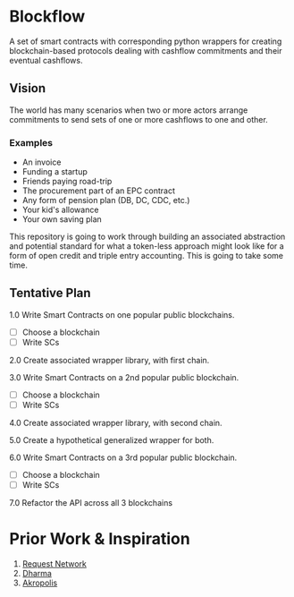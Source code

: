 # Blockflow
A set of smart contracts with corresponding python wrappers for creating blockchain-based protocols dealing with cashflow commitments and their eventual cashflows.

## Vision

The world has many scenarios when two or more actors arrange commitments to send sets of one or more cashflows to one and other.  

### Examples

* An invoice
* Funding a startup
* Friends paying road-trip
* The procurement part of an EPC contract
* Any form of pension plan (DB, DC, CDC, etc.)
* Your kid's allowance
* Your own saving plan

This repository is going to work through building an associated abstraction and potential standard for what a token-less approach might look like for a form of open credit and triple entry accounting.  This is going to take some time.

## Tentative Plan

1.0 Write Smart Contracts on one popular public blockchains.
- [ ] Choose a blockchain
- [ ] Write SCs

2.0 Create associated wrapper library, with first chain.

3.0 Write Smart Contracts on a 2nd popular public blockchain.
- [ ] Choose a blockchain
- [ ] Write SCs

4.0 Create associated wrapper library, with second chain.

5.0 Create a hypothetical generalized wrapper for both.

6.0 Write Smart Contracts on a 3rd popular public blockchain.
- [ ] Choose a blockchain
- [ ] Write SCs

7.0 Refactor the API across all 3 blockchains

# Prior Work & Inspiration

1. [Request Network](https://request.network/#)
2. [Dharma](https://dharma.io/)
3. [Akropolis](https://akropolis.io/)
